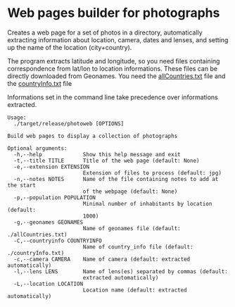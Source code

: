 # Web pages builder for photographs

Creates a web page for a set of photos in a directory, automatically extracting information about location, camera, dates and lenses, and setting up the name of the location (city+country).

The program extracts latitude and longitude, so you need files containing correspondence from lat/lon to location informations. These files can be directly downloaded from Geonames. You need the [allCountries.txt](https://download.geonames.org/export/dump/allCountries.zip) file and the [countryInfo.txt](https://download.geonames.org/export/dump/countryInfo.txt) file

Informations set in the command line take precedence over informations extracted.


    Usage:
      ./target/release/photoweb [OPTIONS]
    
    Build web pages to display a collection of photographs
    
    Optional arguments:
      -h,--help             Show this help message and exit
      -t,--title TITLE      Title of the web page (default: None)
      -e,--extension EXTENSION
                            Extension of files to process (default: jpg)
      -n,--notes NOTES      Name of the file containing notes to add at the start
                            of the webpage (default: None)
      -p,--population POPULATION
                            Minimal number of inhabitants by location (default:
                            1000)
      -g,--geonames GEONAMES
                            Name of geonames file (default: ./allCountries.txt)
      -C,--countryinfo COUNTRYINFO
                            Name of country_info file (default: ./countryInfo.txt)
      -c,--camera CAMERA    Name of camera (default: extracted automatically)
      -l,--lens LENS        Name of lens(es) separated by commas (default:
                            extracted automatically)
      -L,--location LOCATION
                            Location name (default: extracted automatically)
